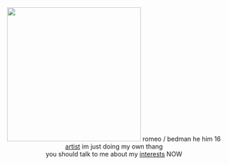 <center>
  <img src="https://media1.tenor.com/m/XylBRn7GrOQAAAAC/guilty-gear-happy-chaos.gif" width=300>
romeo / bedman he him 16 <a href="https://toyhou.se/happy-chaos">artist</a> im just doing my own thang <br> you should talk to me about my <a href="https://txto.eu.org/yeonsim">interests</a> NOW

</center>
